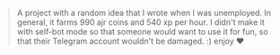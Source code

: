 > A project with a random idea that I wrote when I was unemployed. 
In general, it farms 990 ajr coins and 540 xp per hour. 
I didn't make it with self-bot mode so that someone would want to use it for fun, so that their Telegram account wouldn't be damaged. :)
enjoy ❤️
